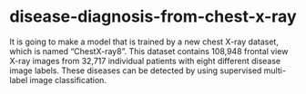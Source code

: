 # disease-diagnosis-from-chest-x-ray
It is going to make a model that is trained by a new chest X-ray dataset, which is named “ChestX-ray8”. This dataset contains 108,948 frontal view X-ray images from 32,717 individual patients with eight different disease image labels. These diseases can be detected by using supervised multi-label image classification.
